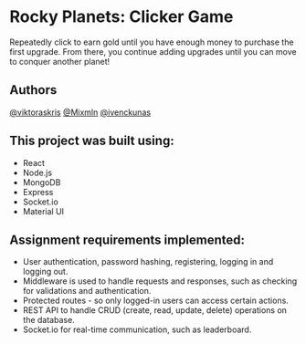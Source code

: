 
# Rocky Planets: Clicker Game

Repeatedly click to earn gold until you have enough money to purchase the first upgrade. From there, you continue adding upgrades until you can move to conquer another planet!


## Authors

[@viktoraskris](https://github.com/viktoraskris)
[@Mixmln](https://github.com/Mixmln)
[@ivenckunas](https://github.com/ivenckunas)
## This project was built using:

- React
- Node.js
- MongoDB
- Express
- Socket.io
- Material UI

## Assignment requirements implemented:

- User authentication, password hashing, registering, logging in and logging out.
- Middleware is used to handle requests and responses, such as checking for validations and authentication.
- Protected routes - so only logged-in users can access certain actions.
- REST API to handle CRUD (create, read, update, delete) operations on the database.
- Socket.io for real-time communication, such as leaderboard.
